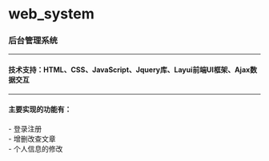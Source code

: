 # web_system
<h3>后台管理系统</h3>
<hr>
<h4>技术支持：HTML、CSS、JavaScript、Jquery库、Layui前端UI框架、Ajax数据交互</h4>
<hr>
<h4>主要实现的功能有：</h4>
- 登录注册<br/>
- 增删改查文章<br/>
- 个人信息的修改<br/>
